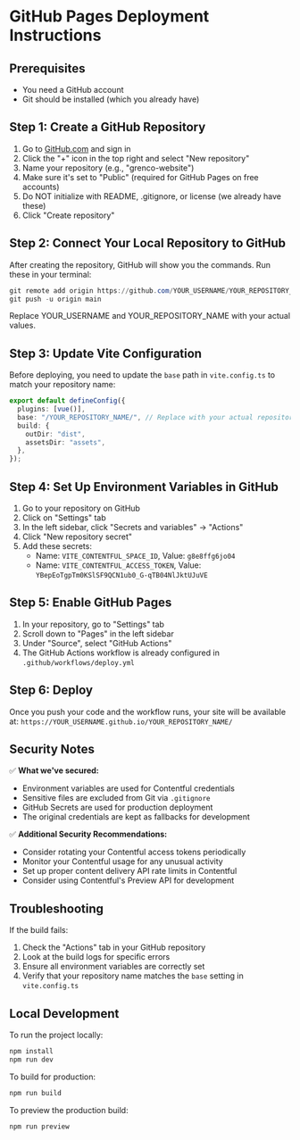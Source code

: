 # GitHub Pages Deployment Instructions

## Prerequisites

- You need a GitHub account
- Git should be installed (which you already have)

## Step 1: Create a GitHub Repository

1. Go to [GitHub.com](https://github.com) and sign in
2. Click the "+" icon in the top right and select "New repository"
3. Name your repository (e.g., "grenco-website")
4. Make sure it's set to "Public" (required for GitHub Pages on free accounts)
5. Do NOT initialize with README, .gitignore, or license (we already have these)
6. Click "Create repository"

## Step 2: Connect Your Local Repository to GitHub

After creating the repository, GitHub will show you the commands. Run these in your terminal:

```powershell
git remote add origin https://github.com/YOUR_USERNAME/YOUR_REPOSITORY_NAME.git
git push -u origin main
```

Replace YOUR_USERNAME and YOUR_REPOSITORY_NAME with your actual values.

## Step 3: Update Vite Configuration

Before deploying, you need to update the `base` path in `vite.config.ts` to match your repository name:

```typescript
export default defineConfig({
  plugins: [vue()],
  base: "/YOUR_REPOSITORY_NAME/", // Replace with your actual repository name
  build: {
    outDir: "dist",
    assetsDir: "assets",
  },
});
```

## Step 4: Set Up Environment Variables in GitHub

1. Go to your repository on GitHub
2. Click on "Settings" tab
3. In the left sidebar, click "Secrets and variables" → "Actions"
4. Click "New repository secret"
5. Add these secrets:
   - Name: `VITE_CONTENTFUL_SPACE_ID`, Value: `g8e8ffg6jo04`
   - Name: `VITE_CONTENTFUL_ACCESS_TOKEN`, Value: `YBepEoTgpTm0KSlSF9QCN1ub0_G-qTB04NlJktUJuVE`

## Step 5: Enable GitHub Pages

1. In your repository, go to "Settings" tab
2. Scroll down to "Pages" in the left sidebar
3. Under "Source", select "GitHub Actions"
4. The GitHub Actions workflow is already configured in `.github/workflows/deploy.yml`

## Step 6: Deploy

Once you push your code and the workflow runs, your site will be available at:
`https://YOUR_USERNAME.github.io/YOUR_REPOSITORY_NAME/`

## Security Notes

✅ **What we've secured:**

- Environment variables are used for Contentful credentials
- Sensitive files are excluded from Git via `.gitignore`
- GitHub Secrets are used for production deployment
- The original credentials are kept as fallbacks for development

✅ **Additional Security Recommendations:**

- Consider rotating your Contentful access tokens periodically
- Monitor your Contentful usage for any unusual activity
- Set up proper content delivery API rate limits in Contentful
- Consider using Contentful's Preview API for development

## Troubleshooting

If the build fails:

1. Check the "Actions" tab in your GitHub repository
2. Look at the build logs for specific errors
3. Ensure all environment variables are correctly set
4. Verify that your repository name matches the `base` setting in `vite.config.ts`

## Local Development

To run the project locally:

```powershell
npm install
npm run dev
```

To build for production:

```powershell
npm run build
```

To preview the production build:

```powershell
npm run preview
```
